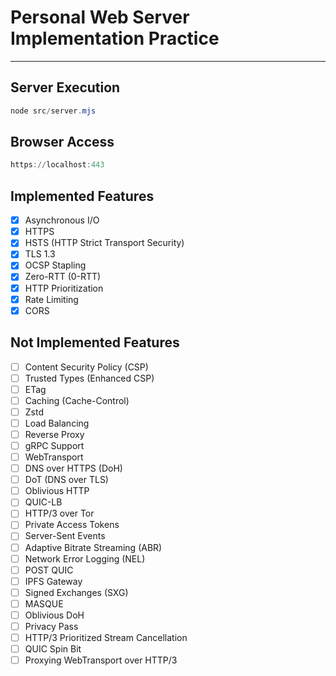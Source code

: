 # Personal Web Server Implementation Practice

---

## Server Execution

```powershell
node src/server.mjs
```

## Browser Access

```powershell
https://localhost:443
```

## Implemented Features

- [x] Asynchronous I/O
- [x] HTTPS
- [x] HSTS (HTTP Strict Transport Security)
- [x] TLS 1.3
- [x] OCSP Stapling
- [x] Zero-RTT (0-RTT)
- [x] HTTP Prioritization
- [x] Rate Limiting
- [x] CORS

## Not Implemented Features

- [ ] Content Security Policy (CSP)
- [ ] Trusted Types (Enhanced CSP)
- [ ] ETag
- [ ] Caching (Cache-Control)
- [ ] Zstd
- [ ] Load Balancing
- [ ] Reverse Proxy
- [ ] gRPC Support
- [ ] WebTransport
- [ ] DNS over HTTPS (DoH)
- [ ] DoT (DNS over TLS)
- [ ] Oblivious HTTP
- [ ] QUIC-LB
- [ ] HTTP/3 over Tor
- [ ] Private Access Tokens
- [ ] Server-Sent Events
- [ ] Adaptive Bitrate Streaming (ABR)
- [ ] Network Error Logging (NEL)
- [ ] POST QUIC
- [ ] IPFS Gateway
- [ ] Signed Exchanges (SXG)
- [ ] MASQUE
- [ ] Oblivious DoH
- [ ] Privacy Pass
- [ ] HTTP/3 Prioritized Stream Cancellation
- [ ] QUIC Spin Bit
- [ ] Proxying WebTransport over HTTP/3
